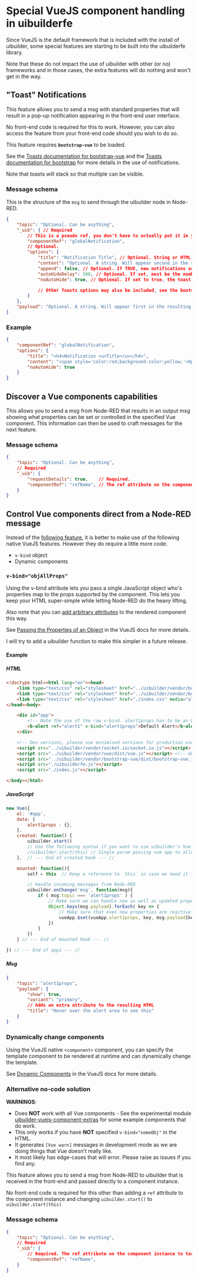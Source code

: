 # Special VueJS component handling in uibuilderfe

Since VueJS is the default framework that is included with the install of uibuilder,
some special features are starting to be built into the uibuilderfe library.

Note that these do not impact the use of uibuilder with other (or no) frameworks
and in those cases, the extra features will do nothing and won't get in the way.

## "Toast" Notifications

This feature allows you to send a msg with standard properties that will result
in a pop-up notification appearing in the front-end user interface.

No front-end code is required for this to work. However, you can also access the feature
from your front-end code should you wish to do so.

This feature requires **`bootstrap-vue`** to be loaded.

See the [Toasts documentation for bootstrap-vue](https://bootstrap-vue.org/docs/components/toast)
and the [Toasts documentation for bootstrap](https://bootstrap-vue.org/docs/components/toast)
for more details in the use of notifications.

Note that toasts will stack so that multiple can be visible.

### Message schema

This is the structure of the `msg` to send through the uibuilder node in Node-RED.

```json
{
    "topic": "Optional. Can be anything",
    "_uib": { // Required
        // This is a pseudo ref, you don't have to actually put it in your HTML
        "componentRef": "globalNotification",
        // Optional.
        "options": {
            "title": "Notification Title", // Optional. String or HTML. Title is not bolded by default, add style or surround with h4 if needed.
            "content": "Optional. A string. Will appear second in the resulting pop-up. Can be HTML.",
            "append": false, // Optional. If TRUE, new notifications are added to the END of the list instead of the start.
            "autoHideDelay": 500, // Optional. If set, must be the number of milliseconds to display the notification. Default is 500ms
            "noAutoHide": true, // Optional. If set to true, the toast will not auto-hide.

            // Other Toasts options may also be included, see the bootstrap-vue and bootstrap documentation for details.
        }
    },
    "payload": "Optional. A string. Will appear first in the resulting pop-up. Can be HTML."
}
```

### Example

```json
{
    "componentRef": "globalNotification",
    "options": {
        "title": "<h4>Notification <u>Title</u></h4>",
        "content": "<span style='color:red;background-color:yellow;'>Optional</span>. A string. Will appear second in the resulting pop-up. Can be HTML.",
        "noAutoHide": true
    }
}
```

## Discover a Vue components capabilities

This allows you to send a msg from Node-RED that results in an output msg showing what
properties can be set or controlled in the specified Vue component. This information
can then be used to craft messages for the next feature.

### Message schema

```json
{
    "topic": "Optional. Can be anything",
    // Required
    "_uib": {
        "requestDetails": true,    // Required.
        "componentRef": "refName", // The ref attribute on the component instance to target
    }
}
```

## Control Vue components direct from a Node-RED message

Instead of the [following feature](#alternative-no-code-solution), it is better to make use of the following native VueJS features. 
However they do require a little more code.

* `v-bind` object
* Dynamic components

### `v-bind="objAllProps"`

Using the v-bind attribute lets you pass a single JavaScript object who's properties map to the props
supported by the component. This lets you keep your HTML super-simple while letting Node-RED do the heavy lifting.

Also note that you can [add arbitrary attributes](https://vuejs.org/v2/guide/components-props.html#Non-Prop-Attributes) to the rendered component this way.

See [Passing the Properties of an Object](https://vuejs.org/v2/guide/components-props.html#Passing-the-Properties-of-an-Object) in the VueJS docs for more details.

I will try to add a uibuilder function to make this simpler in a future release.

#### Example

##### HTML

```html
<!doctype html><html lang="en"><head>
    <link type="text/css" rel="stylesheet" href="../uibuilder/vendor/bootstrap/dist/css/bootstrap.min.css" />
    <link type="text/css" rel="stylesheet" href="../uibuilder/vendor/bootstrap-vue/dist/bootstrap-vue.css" />    
    <link type="text/css" rel="stylesheet" href="./index.css" media="all">
</head><body>

    <div id="app">
        <!-- Note the use of the raw v-bind. alert1props has to be an Object with prop names matching the component props -->
        <b-alert ref="alert1" v-bind="alert1props">Default Alert</b-alert>
    </div>

    <!-- Dev versions, please use minimised versions for production use -->
    <script src="../uibuilder/vendor/socket.io/socket.io.js"></script>
    <script src="../uibuilder/vendor/vue/dist/vue.js"></script> <!-- dev version with component compiler -->
    <script src="../uibuilder/vendor/bootstrap-vue/dist/bootstrap-vue.js"></script>
    <script src="./uibuilderfe.js"></script>
    <script src="./index.js"></script>

</body></html>
```

##### JavaScript

```javascript
new Vue({
    el: '#app',
    data: {
        alert1props : {},
    },
    created: function() {
        uibuilder.start()
        // Use the following syntax if you want to use uibuilder's Vue extensions (see the no-code solution)
        //uibuilder.start(this) // Single param passing vue app to allow uibuilder Vue extensions to be used.
    },  // --- End of created hook --- //

    mounted: function(){
        self = this  // Keep a reference to `this` in case we need it for more complex functions

        // Handle incoming messages from Node-RED
        uibuilder.onChange('msg', function(msg){
            if ( msg.topic === 'alert1props' ) {
                // Make sure we can handle new as well as updated properties
                Object.keys(msg.payload).forEach( key => {
                    // Make sure that even new properties are reactive
                    vueApp.$set(vueApp.alert1props, key, msg.payload[key])
                })
            }
        })
    } // --- End of mounted hook --- //

}) // --- End of app1 --- //
```

##### Msg

```json
{
    "topic": "alert1props",
    "payload": {
        "show": true,
        "variant": "primary",
        // Adds an extra attribute to the resulting HTML
        "title": "Hover over the alert area to see this"
    }
}
```

### Dynamically change components

Using the VueJS native `<component>` component, you can specify the template component to be rendered at runtime and can dynamically change the template.

See [Dynamic Components](https://vuejs.org/v2/guide/components.html#Dynamic-Components) in the VueJS docs for more details.



### Alternative no-code solution

**WARNINGS**: 

* Does **NOT** work with all Vue components - See the experimental module [uibuilder-vuejs-component-extras](https://github.com/TotallyInformation/uibuilder-vuejs-component-extras) for some example components that do work.
* This only works if you have **NOT** specified `v-bind="someObj"` in the HTML.
* It generates `[Vue warn]` messages in development mode as we are doing things that Vue doesn't really like.
* It most likely has edge-cases that will error. Please raise as issues if you find any.

This feature allows you to send a msg from Node-RED to uibuilder that is received in
the front-end and passed directly to a component instance.

No front-end code is required for this other than adding a `ref` attribute to the
component instance and changing `uibuilder.start()` to `uibuilder.start(this)`

### Message schema

```json
{
    "topic": "Optional. Can be anything",
    // Required
    "_uib": {
        // Required. The ref attribute on the component instance to target
        "componentRef": "refName",
    }
}
```

